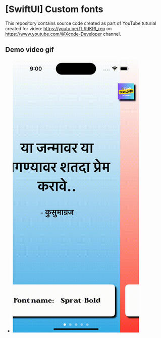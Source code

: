 # [SwiftUI] Custom fonts

This repository contains source code created as part of YouTube tuturial created for video: https://youtu.be/TLRdKRI_reo on https://www.youtube.com/@Xcode-Developer channel.

## Demo video gif
- ![CustomFontDemo](SwiftUICustomFont-Gif.gif)
